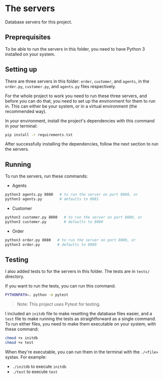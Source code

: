 # The servers
Database servers for this project.

## Preprequisites
To be able to run the servers in this folder, you need to have Python 3 installed on your system.

## Setting up
There are three servers in this folder: `order`, `customer`, and `agents`, in the `order.py`, `customer.py`, and `agents.py` files respectively.

For the whole project to work you need to run these three servers, and before you can do that, you need to set up the environment for them to run in. This can either be your system, or in a virtual environment (the recommended way).

In your environment, install the project's dependencies with this command in your terminal: 
```bash
pip install -r requirements.txt
```

After successfully installing the dependencies, follow the next section to run the servers.

## Running
To run the servers, run these commands:
* Agents
```bash
python3 agents.py 8080   # to run the server on port 8080, or
python3 agents.py        # defaults to 8081
```
* Customer
```bash
python3 customer.py 8080   # to run the server on port 8080, or
python3 customer.py        # defaults to 8080
```
* Order
```bash
python3 order.py 8080   # to run the server on port 8080, or
python3 order.py        # defaults to 8080
```

## Testing
I also added tests to for the servers in this folder. The tests are in `tests/` directory. 

If you want to run the tests, you can run this command.
```bash
PYTHONPATH=. python -m pytest
```
> Note: This project uses Pytest for testing.

I included an `initdb` file to make resetting the database files easier, and a `test` file to make running the tests as straightforward as a single command. To run either files, you need to make them executable on your system, with these command:
```bash
chmod +x initdb
chmod +x test
```

When they're executable, you can run them in the terminal with the `./<file>` systax. For example:
- `./initdb` to execute `initdb`
- `./test` to execute `test`

